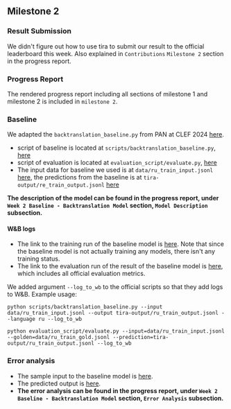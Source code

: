 ## Milestone 2

### Result Submission
We didn't figure out how to use tira to submit our result to the official leaderboard this week. Also explained in `Contributions` `Milestone 2` section in the progress report.

### Progress Report
The rendered progress report including all sections of milestone 1 and milestone 2 is included in `milestone 2`.

### Baseline
We adapted the `backtranslation_baseline.py` from PAN at CLEF 2024 [here](https://github.com/pan-webis-de/pan-code/tree/master/clef24/text-detoxification/baselines/backtranslation-baseline).  
- script of baseline is located at `scripts/backtranslation_baseline.py`, [here](https://github.ubc.ca/wangcx12/COLX_531_speech_sanitizers/blob/main/scripts/backtranslation_baseline.py)
- script of evaluation is located at `evaluation_script/evaluate.py`, [here](https://github.ubc.ca/wangcx12/COLX_531_speech_sanitizers/blob/main/evaluation_script/evaluate.py)
- The input data for baseline we used is at `data/ru_train_input.jsonl` [here](https://github.ubc.ca/wangcx12/COLX_531_speech_sanitizers/blob/main/data/ru_train_input.jsonl), the predictions from the baseline is at `tira-output/re_train_output.jsonl` [here](https://github.ubc.ca/wangcx12/COLX_531_speech_sanitizers/blob/main/tira-output/ru_train_output.jsonl)

**The description of the model can be found in the progress report, under `Week 2 Baseline - Backtranslation Model` section, `Model Description` subsection.**

#### W&B logs
- The link to the training run of the baseline model is [here](https://wandb.ai/speech_sanitizers/detox/runs/8wxs9iw2?nw=nwuserchenxinwang). Note that since the baseline model is not actually training any models, there isn't any training status.
- The link to the evaluation run of the result of the baseline model is
[here](https://wandb.ai/speech_sanitizers/detox/runs/fs8j8ctm?nw=nwuserchenxinwang), which includes all official evaluation metrics.

We added argument `--log_to_wb` to the official scripts so that they add logs to W&B. Example usage:
```
python scripts/backtranslation_baseline.py --input data/ru_train_input.jsonl --output tira-output/ru_train_output.jsonl --language ru --log_to_wb
```
```
python evaluation_script/evaluate.py --input=data/ru_train_input.jsonl --golden=data/ru_train_gold.jsonl --prediction=tira-output/ru_train_output.jsonl --log_to_wb
```

### Error analysis
- The sample input to the baseline model is [here](https://github.ubc.ca/wangcx12/COLX_531_speech_sanitizers/blob/main/milestone2/en_dev_tiny.jsonl).
- The predicted output is [here](https://github.ubc.ca/wangcx12/COLX_531_speech_sanitizers/blob/main/milestone2/en_dev_tiny_output.jsonl).
- **The error analysis can be found in the progress report, under `Week 2 Baseline - Backtranslation Model` section, `Error Analysis` subsection.**




